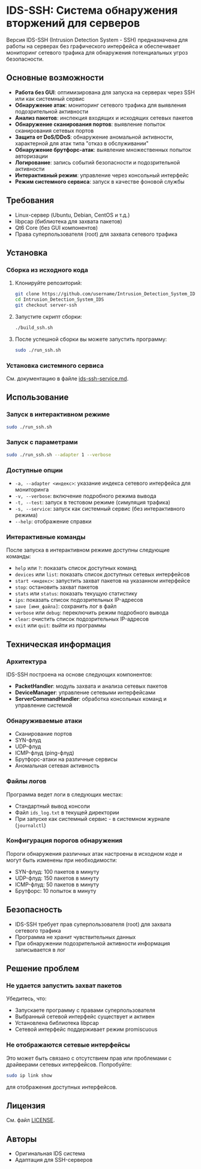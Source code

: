 # IDS-SSH: Система обнаружения вторжений для серверов

Версия IDS-SSH (Intrusion Detection System - SSH) предназначена для работы на серверах без графического интерфейса и обеспечивает мониторинг сетевого трафика для обнаружения потенциальных угроз безопасности.

## Основные возможности

- **Работа без GUI**: оптимизирована для запуска на серверах через SSH или как системный сервис
- **Обнаружение атак**: мониторинг сетевого трафика для выявления подозрительной активности
- **Анализ пакетов**: инспекция входящих и исходящих сетевых пакетов
- **Обнаружение сканирования портов**: выявление попыток сканирования сетевых портов
- **Защита от DoS/DDoS**: обнаружение аномальной активности, характерной для атак типа "отказ в обслуживании"
- **Обнаружение брутфорс-атак**: выявление множественных попыток авторизации
- **Логирование**: запись событий безопасности и подозрительной активности
- **Интерактивный режим**: управление через консольный интерфейс
- **Режим системного сервиса**: запуск в качестве фоновой службы

## Требования

- Linux-сервер (Ubuntu, Debian, CentOS и т.д.)
- libpcap (библиотека для захвата пакетов)
- Qt6 Core (без GUI компонентов)
- Права суперпользователя (root) для захвата сетевого трафика

## Установка

### Сборка из исходного кода

1. Клонируйте репозиторий:
   ```bash
   git clone https://github.com/username/Intrusion_Detection_System_IDS.git
   cd Intrusion_Detection_System_IDS
   git checkout server-ssh
   ```

2. Запустите скрипт сборки:
   ```bash
   ./build_ssh.sh
   ```

3. После успешной сборки вы можете запустить программу:
   ```bash
   sudo ./run_ssh.sh
   ```

### Установка системного сервиса

См. документацию в файле [ids-ssh-service.md](ids-ssh-service.md).

## Использование

### Запуск в интерактивном режиме

```bash
sudo ./run_ssh.sh
```

### Запуск с параметрами

```bash
sudo ./run_ssh.sh --adapter 1 --verbose
```

### Доступные опции

- `-a, --adapter <индекс>`: указание индекса сетевого интерфейса для мониторинга
- `-v, --verbose`: включение подробного режима вывода
- `-t, --test`: запуск в тестовом режиме (симуляция трафика)
- `-s, --service`: запуск как системный сервис (без интерактивного режима)
- `--help`: отображение справки

### Интерактивные команды

После запуска в интерактивном режиме доступны следующие команды:

- `help` или `?`: показать список доступных команд
- `devices` или `list`: показать список доступных сетевых интерфейсов
- `start <индекс>`: запустить захват пакетов на указанном интерфейсе
- `stop`: остановить захват пакетов
- `stats` или `status`: показать текущую статистику
- `ips`: показать список подозрительных IP-адресов
- `save [имя_файла]`: сохранить лог в файл
- `verbose` или `debug`: переключить режим подробного вывода
- `clear`: очистить список подозрительных IP-адресов
- `exit` или `quit`: выйти из программы

## Техническая информация

### Архитектура

IDS-SSH построена на основе следующих компонентов:

- **PacketHandler**: модуль захвата и анализа сетевых пакетов
- **DeviceManager**: управление сетевыми интерфейсами
- **ServerCommandHandler**: обработка консольных команд и управление системой

### Обнаруживаемые атаки

- Сканирование портов
- SYN-флуд
- UDP-флуд
- ICMP-флуд (ping-флуд)
- Брутфорс-атаки на различные сервисы
- Аномальная сетевая активность

### Файлы логов

Программа ведет логи в следующих местах:

- Стандартный вывод консоли
- Файл `ids_log.txt` в текущей директории
- При запуске как системный сервис - в системном журнале (`journalctl`)

### Конфигурация порогов обнаружения

Пороги обнаружения различных атак настроены в исходном коде и могут быть изменены при необходимости:

- SYN-флуд: 100 пакетов в минуту
- UDP-флуд: 150 пакетов в минуту
- ICMP-флуд: 50 пакетов в минуту
- Брутфорс: 10 попыток в минуту

## Безопасность

- IDS-SSH требует прав суперпользователя (root) для захвата сетевого трафика
- Программа не хранит чувствительных данных
- При обнаружении подозрительной активности информация записывается в лог

## Решение проблем

### Не удается запустить захват пакетов

Убедитесь, что:
- Запускаете программу с правами суперпользователя
- Выбранный сетевой интерфейс существует и активен
- Установлена библиотека libpcap
- Сетевой интерфейс поддерживает режим promiscuous

### Не отображаются сетевые интерфейсы

Это может быть связано с отсутствием прав или проблемами с драйверами сетевых интерфейсов. Попробуйте:
```bash
sudo ip link show
```
для отображения доступных интерфейсов.

## Лицензия

См. файл [LICENSE](LICENSE).

## Авторы

- Оригинальная IDS система
- Адаптация для SSH-серверов 